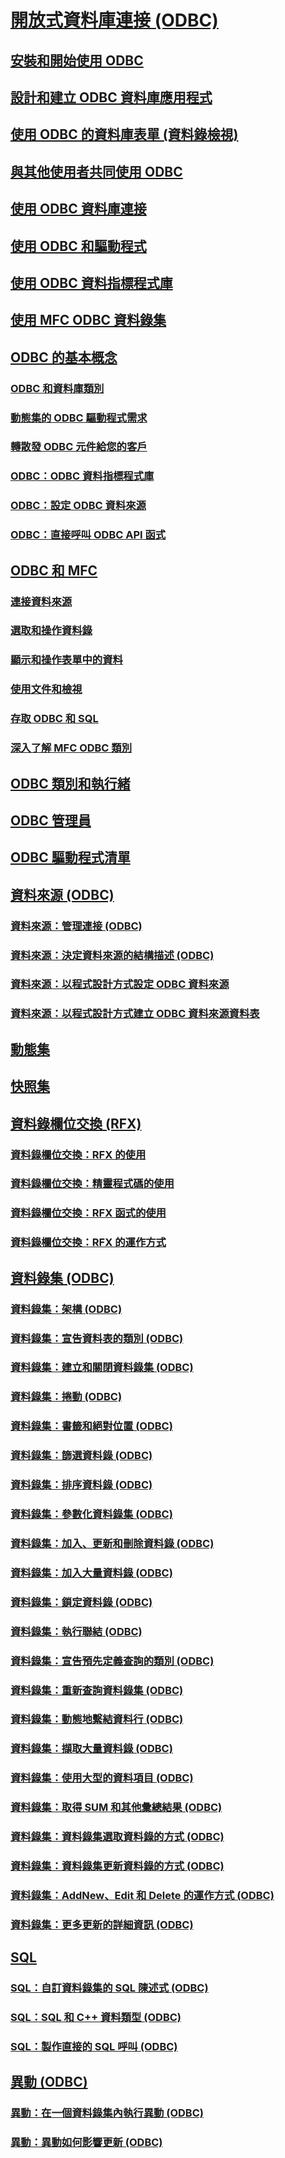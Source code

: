 # [開放式資料庫連接 (ODBC)](open-database-connectivity-odbc.md)
## [安裝和開始使用 ODBC](installing-and-getting-started-with-odbc.md)
## [設計和建立 ODBC 資料庫應用程式](design-and-create-an-odbc-database-application.md)
## [使用 ODBC 的資料庫表單 (資料錄檢視)](use-database-forms-record-views-with-odbc.md)
## [與其他使用者共同使用 ODBC](use-odbc-to-work-with-other-users.md)
## [使用 ODBC 資料庫連接](work-with-odbc-database-connections.md)
## [使用 ODBC 和驅動程式](work-with-odbc-and-drivers.md)
## [使用 ODBC 資料指標程式庫](use-the-odbc-cursor-library.md)
## [使用 MFC ODBC 資料錄集](use-mfc-odbc-recordsets.md)
## [ODBC 的基本概念](odbc-basics.md)
### [ODBC 和資料庫類別](odbc-and-the-database-classes.md)
### [動態集的 ODBC 驅動程式需求](odbc-driver-requirements-for-dynasets.md)
### [轉散發 ODBC 元件給您的客戶](redistributing-odbc-components-to-your-customers.md)
### [ODBC：ODBC 資料指標程式庫](odbc-the-odbc-cursor-library.md)
### [ODBC：設定 ODBC 資料來源](odbc-configuring-an-odbc-data-source.md)
### [ODBC：直接呼叫 ODBC API 函式](odbc-calling-odbc-api-functions-directly.md)
## [ODBC 和 MFC](odbc-and-mfc.md)
### [連接資料來源](connecting-to-a-data-source.md)
### [選取和操作資料錄](selecting-and-manipulating-records.md)
### [顯示和操作表單中的資料](displaying-and-manipulating-data-in-a-form.md)
### [使用文件和檢視](working-with-documents-and-views.md)
### [存取 ODBC 和 SQL](access-to-odbc-and-sql.md)
### [深入了解 MFC ODBC 類別](further-reading-about-the-mfc-odbc-classes.md)
## [ODBC 類別和執行緒](odbc-classes-and-threads.md)
## [ODBC 管理員](odbc-administrator.md)
## [ODBC 驅動程式清單](odbc-driver-list.md)
## [資料來源 (ODBC)](data-source-odbc.md)
### [資料來源：管理連接 (ODBC)](data-source-managing-connections-odbc.md)
### [資料來源：決定資料來源的結構描述 (ODBC)](data-source-determining-the-schema-of-the-data-source-odbc.md)
### [資料來源：以程式設計方式設定 ODBC 資料來源](data-source-programmatically-configuring-an-odbc-data-source.md)
### [資料來源：以程式設計方式建立 ODBC 資料來源資料表](data-source-programmatically-creating-a-table-in-an-odbc-data-source.md)
## [動態集](dynaset.md)
## [快照集](snapshot.md)
## [資料錄欄位交換 (RFX)](record-field-exchange-rfx.md)
### [資料錄欄位交換：RFX 的使用](record-field-exchange-using-rfx.md)
### [資料錄欄位交換：精靈程式碼的使用](record-field-exchange-working-with-the-wizard-code.md)
### [資料錄欄位交換：RFX 函式的使用](record-field-exchange-using-the-rfx-functions.md)
### [資料錄欄位交換：RFX 的運作方式](record-field-exchange-how-rfx-works.md)
## [資料錄集 (ODBC)](recordset-odbc.md)
### [資料錄集：架構 (ODBC)](recordset-architecture-odbc.md)
### [資料錄集：宣告資料表的類別 (ODBC)](recordset-declaring-a-class-for-a-table-odbc.md)
### [資料錄集：建立和關閉資料錄集 (ODBC)](recordset-creating-and-closing-recordsets-odbc.md)
### [資料錄集：捲動 (ODBC)](recordset-scrolling-odbc.md)
### [資料錄集：書籤和絕對位置 (ODBC)](recordset-bookmarks-and-absolute-positions-odbc.md)
### [資料錄集：篩選資料錄 (ODBC)](recordset-filtering-records-odbc.md)
### [資料錄集：排序資料錄 (ODBC)](recordset-sorting-records-odbc.md)
### [資料錄集：參數化資料錄集 (ODBC)](recordset-parameterizing-a-recordset-odbc.md)
### [資料錄集：加入、更新和刪除資料錄 (ODBC)](recordset-adding-updating-and-deleting-records-odbc.md)
### [資料錄集：加入大量資料錄 (ODBC)](recordset-adding-records-in-bulk-odbc.md)
### [資料錄集：鎖定資料錄 (ODBC)](recordset-locking-records-odbc.md)
### [資料錄集：執行聯結 (ODBC)](recordset-performing-a-join-odbc.md)
### [資料錄集：宣告預先定義查詢的類別 (ODBC)](recordset-declaring-a-class-for-a-predefined-query-odbc.md)
### [資料錄集：重新查詢資料錄集 (ODBC)](recordset-requerying-a-recordset-odbc.md)
### [資料錄集：動態地繫結資料行 (ODBC)](recordset-dynamically-binding-data-columns-odbc.md)
### [資料錄集：擷取大量資料錄 (ODBC)](recordset-fetching-records-in-bulk-odbc.md)
### [資料錄集：使用大型的資料項目 (ODBC)](recordset-working-with-large-data-items-odbc.md)
### [資料錄集：取得 SUM 和其他彙總結果 (ODBC)](recordset-obtaining-sums-and-other-aggregate-results-odbc.md)
### [資料錄集：資料錄集選取資料錄的方式 (ODBC)](recordset-how-recordsets-select-records-odbc.md)
### [資料錄集：資料錄集更新資料錄的方式 (ODBC)](recordset-how-recordsets-update-records-odbc.md)
### [資料錄集：AddNew、Edit 和 Delete 的運作方式 (ODBC)](recordset-how-addnew-edit-and-delete-work-odbc.md)
### [資料錄集：更多更新的詳細資訊 (ODBC)](recordset-more-about-updates-odbc.md)
## [SQL](sql.md)
### [SQL：自訂資料錄集的 SQL 陳述式 (ODBC)](sql-customizing-your-recordset’s-sql-statement-odbc.md)
### [SQL：SQL 和 C++ 資料類型 (ODBC)](sql-sql-and-cpp-data-types-odbc.md)
### [SQL：製作直接的 SQL 呼叫 (ODBC)](sql-making-direct-sql-calls-odbc.md)
## [異動 (ODBC)](transaction-odbc.md)
### [異動：在一個資料錄集內執行異動 (ODBC)](transaction-performing-a-transaction-in-a-recordset-odbc.md)
### [異動：異動如何影響更新 (ODBC)](transaction-how-transactions-affect-updates-odbc.md)
